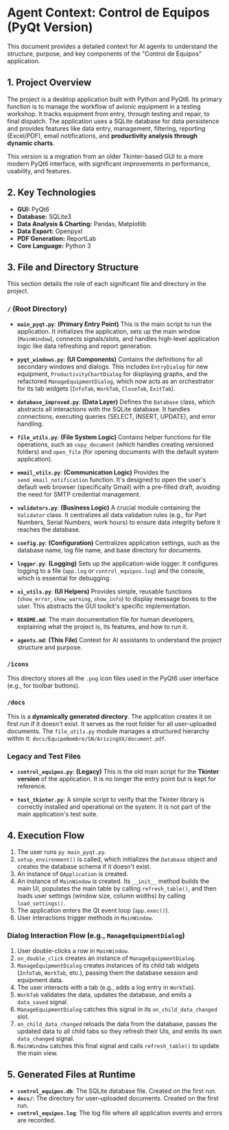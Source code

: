 # Agent Context: Control de Equipos (PyQt Version)

This document provides a detailed context for AI agents to understand the structure, purpose, and key components of the "Control de Equipos" application.

## 1. Project Overview

The project is a desktop application built with Python and PyQt6. Its primary function is to manage the workflow of avionic equipment in a testing workshop. It tracks equipment from entry, through testing and repair, to final dispatch. The application uses a SQLite database for data persistence and provides features like data entry, management, filtering, reporting (Excel/PDF), email notifications, and **productivity analysis through dynamic charts**.

This version is a migration from an older Tkinter-based GUI to a more modern PyQt6 interface, with significant improvements in performance, usability, and features.

## 2. Key Technologies

- **GUI:** PyQt6
- **Database:** SQLite3
- **Data Analysis & Charting:** Pandas, Matplotlib
- **Data Export:** Openpyxl
- **PDF Generation:** ReportLab
- **Core Language:** Python 3

## 3. File and Directory Structure

This section details the role of each significant file and directory in the project.

### `/` (Root Directory)

- **`main_pyqt.py`**: **(Primary Entry Point)** This is the main script to run the application. It initializes the application, sets up the main window (`MainWindow`), connects signals/slots, and handles high-level application logic like data refreshing and report generation.
- **`pyqt_windows.py`**: **(UI Components)** Contains the definitions for all secondary windows and dialogs. This includes `EntryDialog` for new equipment, `ProductivityChartDialog` for displaying graphs, and the refactored `ManageEquipmentDialog`, which now acts as an orchestrator for its tab widgets (`InfoTab`, `WorkTab`, `CloseTab`, `ExitTab`).

- **`database_improved.py`**: **(Data Layer)** Defines the `Database` class, which abstracts all interactions with the SQLite database. It handles connections, executing queries (SELECT, INSERT, UPDATE), and error handling.

- **`file_utils.py`**: **(File System Logic)** Contains helper functions for file operations, such as `copy_document` (which handles creating versioned folders) and `open_file` (for opening documents with the default system application).

- **`email_utils.py`**: **(Communication Logic)** Provides the `send_email_notification` function. It's designed to open the user's default web browser (specifically Gmail) with a pre-filled draft, avoiding the need for SMTP credential management.

- **`validators.py`**: **(Business Logic)** A crucial module containing the `Validator` class. It centralizes all data validation rules (e.g., for Part Numbers, Serial Numbers, work hours) to ensure data integrity before it reaches the database.

- **`config.py`**: **(Configuration)** Centralizes application settings, such as the database name, log file name, and base directory for documents.

- **`logger.py`**: **(Logging)** Sets up the application-wide logger. It configures logging to a file (`app.log` or `control_equipos.log`) and the console, which is essential for debugging.

- **`ui_utils.py`**: **(UI Helpers)** Provides simple, reusable functions (`show_error`, `show_warning`, `show_info`) to display message boxes to the user. This abstracts the GUI toolkit's specific implementation.

- **`README.md`**: The main documentation file for human developers, explaining what the project is, its features, and how to run it.

- **`agents.md`**: **(This File)** Context for AI assistants to understand the project structure and purpose.

### `/icons`

This directory stores all the `.png` icon files used in the PyQt6 user interface (e.g., for toolbar buttons).

### `/docs`

This is a **dynamically generated directory**. The application creates it on first run if it doesn't exist. It serves as the root folder for all user-uploaded documents. The `file_utils.py` module manages a structured hierarchy within it: `docs/EquipoNombre/SN/ArisingXX/document.pdf`.

### Legacy and Test Files

- **`control_equipos.py`**: **(Legacy)** This is the old main script for the **Tkinter version** of the application. It is no longer the entry point but is kept for reference.

- **`test_tkinter.py`**: A simple script to verify that the Tkinter library is correctly installed and operational on the system. It is not part of the main application's test suite.

## 4. Execution Flow

1.  The user runs `py main_pyqt.py`.
2.  `setup_environment()` is called, which initializes the `Database` object and creates the database schema if it doesn't exist.
3.  An instance of `QApplication` is created.
4.  An instance of `MainWindow` is created. Its `__init__` method builds the main UI, populates the main table by calling `refresh_table()`, and then loads user settings (window size, column widths) by calling `load_settings()`.
5.  The application enters the Qt event loop (`app.exec()`).
6.  User interactions trigger methods in `MainWindow`.

### Dialog Interaction Flow (e.g., `ManageEquipmentDialog`)

1.  User double-clicks a row in `MainWindow`.
2.  `on_double_click` creates an instance of `ManageEquipmentDialog`.
3.  `ManageEquipmentDialog` creates instances of its child tab widgets (`InfoTab`, `WorkTab`, etc.), passing them the database session and equipment data.
4.  The user interacts with a tab (e.g., adds a log entry in `WorkTab`).
5.  `WorkTab` validates the data, updates the database, and emits a `data_saved` signal.
6.  `ManageEquipmentDialog` catches this signal in its `on_child_data_changed` slot.
7.  `on_child_data_changed` reloads the data from the database, passes the updated data to all child tabs so they refresh their UIs, and emits its own `data_changed` signal.
8.  `MainWindow` catches this final signal and calls `refresh_table()` to update the main view.

## 5. Generated Files at Runtime

- **`control_equipos.db`**: The SQLite database file. Created on the first run.
- **`docs/`**: The directory for user-uploaded documents. Created on the first run.
- **`control_equipos.log`**: The log file where all application events and errors are recorded.